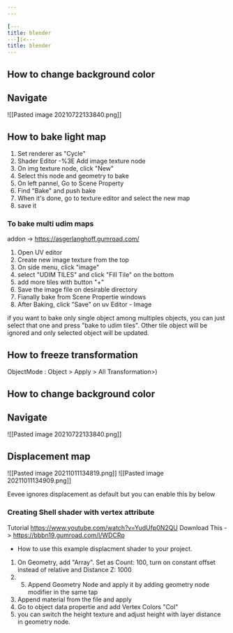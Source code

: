 ```yaml
---
---

[---
title: blender
---](<---
title: blender
---
```


## How to change background color


## Navigate

![[Pasted image 20210722133840.png]]

## How to bake light map

1. Set renderer as "Cycle"
2. Shader Editor -%3E Add  image texture node
3. On img texture node, click "New"
4. Select this node and geometry to bake
5. On left pannel, Go to Scene Property
6. Find "Bake" and push bake
7. When it's done, go to texture editor and select the new map
8. save it

### To bake multi udim maps
addon -> https://asgerlanghoff.gumroad.com/

1. Open UV editor
2. Create new image texture from the top
3. On side menu, click "image"
4. select "UDIM TILES" and click "Fill Tile" on the bottom
5. add more tiles with button "+"
6. Save the image file on desirable directory
7. Fianally bake from Scene Propertie windows
8. After Baking, click "Save" on uv Editor - Image


if you want to bake only single object among multiples objects, you can just select that one and press "bake to udim tiles". Other tile object will be ignored and only selected object will be updated.


## How to freeze transformation
ObjectMode : Object > Apply > All Transformation>)

## How to change background color


## Navigate

![[Pasted image 20210722133840.png]]


## Displacement map 
![[Pasted image 20211011134819.png]]
![[Pasted image 20211011134909.png]]

Eevee ignores displacement as default but you can enable this by below
### Creating Shell shader with vertex attribute
Tutorial https://www.youtube.com/watch?v=YudUfp0N2QU
Download This -> https://bbbn19.gumroad.com/l/WDCRp
* How to use this example displacment shader to your project.
1. On Geometry, add "Array". Set as Count: 100, turn on constant offset instead of relative and Distance Z: 1000
2. 5. Append Geometry Node and apply it by adding geometry node modifier in the same tap
3.  Append material from the file and apply
4. Go to object data propertie and add Vertex Colors "Col"
5. you can switch the height texture and adjust height with layer distance in geometry node.